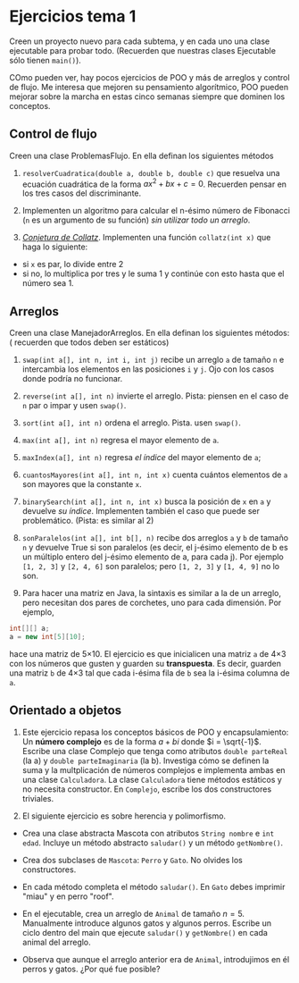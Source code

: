 # Ejercicios tema 1

Creen un proyecto nuevo para cada subtema, y en cada uno una clase
ejecutable para probar todo. (Recuerden que nuestras clases Ejecutable sólo tienen
`main()`).

COmo pueden ver, hay pocos ejercicios de POO y más de arreglos y control
de flujo. Me interesa que mejoren su pensamiento algorítmico, POO pueden mejorar
sobre la marcha en estas cinco semanas siempre que dominen los conceptos.

## Control de flujo
Creen una clase ProblemasFlujo. En ella definan los siguientes métodos
1. `resolverCuadratica(double a, double b, double c)` que resuelva una ecuación
cuadrática de la forma $ax^2 + bx + c = 0$. Recuerden pensar en los tres
casos del discriminante.

2. Implementen un algoritmo para calcular el n-ésimo número de Fibonacci (`n` es
un argumento de su función) _sin utilizar todo un arreglo_.

3. [_Conjetura de Collatz_](https://en.wikipedia.org/wiki/Collatz_conjecture).
Implementen una función `collatz(int x)` que haga
lo siguiente:
  - si `x` es par, lo divide entre 2
  - si no, lo multiplica por tres y le suma 1
y continúe con esto hasta que el número sea 1.


## Arreglos
Creen una clase ManejadorArreglos. En ella definan los siguientes métodos: (
recuerden que todos deben ser estáticos)

1. `swap(int a[], int n, int i, int j)` recibe un arreglo `a` de tamaño
`n` e intercambia los elementos en las posiciones `i` y `j`. Ojo con los
casos donde podría no funcionar.

2. `reverse(int a[], int n)` invierte el arreglo. Pista: piensen en el caso
de `n` par o impar y usen `swap()`.

3. `sort(int a[], int n)` ordena el arreglo.  Pista. usen `swap()`.

4. `max(int a[], int n)` regresa el mayor elemento de `a`.

5. `maxIndex(a[], int n)` regresa _el índice_ del mayor elemento de `a`;

6. `cuantosMayores(int a[], int n, int x)` cuenta cuántos elementos de `a`
son mayores que la constante `x`.

7. `binarySearch(int a[], int n, int x)` busca la posición de `x` en `a` y
devuelve _su índice_. Implementen también el caso que puede ser problemático.
(Pista: es similar al 2)

9. `sonParalelos(int a[], int b[], n)` recibe dos arreglos `a` y `b` de tamaño
`n` y devuelve True si son paralelos (es decir, el j-ésimo elemento de b es
un múltiplo entero del j-ésimo elemento de a, para cada j). Por ejemplo
`[1, 2, 3]` y `[2, 4, 6]` son paralelos; pero `[1, 2, 3]` y `[1, 4, 9]` no lo
son.

10. Para hacer una matriz en Java, la sintaxis es similar a la de un arreglo,
pero necesitan dos pares de corchetes, uno para cada dimensión. Por ejemplo,

```Java
int[][] a;
a = new int[5][10];

```
hace una matriz de 5×10. El ejercicio es que inicialicen una matriz `a` de 4×3 con
los números que gusten y guarden su **transpuesta**. Es decir, guarden una matriz
`b` de 4×3 tal que cada i-ésima fila de `b` sea la i-ésima columna de `a`.

## Orientado a objetos
1. Este ejercicio repasa los conceptos básicos de POO y encapsulamiento:
Un **número complejo** es de la forma $a+bi$ donde $i = \sqrt{-1}$.
Escribe una clase Complejo que tenga como atributos `double parteReal` (la a)
y `double parteImaginaria` (la b). Investiga cómo se definen la suma y
la multplicación de números complejos e implementa ambas en una clase `Calculadora`.
La clase `Calculadora` tiene métodos estáticos y no necesita constructor. En
`Complejo`, escribe los dos constructores triviales.

2. El siguiente ejercicio es sobre herencia y polimorfismo.
  - Crea una clase abstracta Mascota con atributos `String nombre` e `int edad`.
  Incluye un método abstracto `saludar()` y un método `getNombre()`.

  - Crea dos subclases de `Mascota`: `Perro` y `Gato`. No olvides los
  constructores.

  - En cada método completa el método `saludar()`. En `Gato` debes imprimir
  "miau" y en perro "roof".

  - En el ejecutable, crea un arreglo de `Animal` de tamaño $n=5$. Manualmente
  introduce algunos gatos y algunos perros. Escribe un ciclo dentro del main
  que ejecute `saludar()` y `getNombre()` en cada animal del arreglo.

  - Observa que aunque el arreglo anterior era de `Animal`, introdujimos en él
  perros y gatos. ¿Por qué fue posible?
